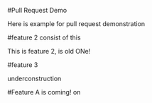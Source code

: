 #Pull Request Demo

Here is example for pull request demonstration

#feature 2 consist of this

This is feature 2, is old ONe!

#feature 3

underconstruction

#Feature A
is coming! on
